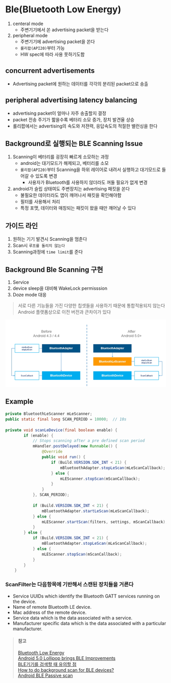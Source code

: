 # Ble(Bluetooth Low Energy) 
1. centeral mode
   * 주변기기에서 쏜 advertising packet을 받는다
2. peripheral mode
   * 주변기기에 advertising packet을 쏜다
   * `롤리팝(API20)`부터 가능
   * HW spec에 따라 사용 못하기도함

## concurrent advertisements
* Advertising packet에 원하는 데이터를 각각의 분리된 packet으로 송출

## peripheral advertising latency balancing
* advertising packet이 얼마나 자주 송출할지 결정
* packet 전송 주기가 짧을수록 베터리 소모 증가, 장치 발견율 상승
* 롤리팝에서는 advertising의 속도와 저젼력, 응답속도의 적절한 밸런싱을 한다

## Background로 실행되는 BLE Scanning Issue
1. Scanning이 베터리를 굉장히 빠르게 소모하는 과정
   * android는 대기모드가 해제되고, 베터리를 소모
   * `롤리팝(API20)`부터 Scanning을 하위 레이어로 내려서 실행하고 대기모드로 들어갈 수 있도록 변경
      * 사용자가 Bluetooth를 사용하지 않더라도 꺼둘 필요가 없게 변경
2. android가 슬립 상태여도 주변장치는 advertising 패킷을 쏜다
   * 불필요한 데이터라도 앱이 깨어나서 패킷을 확인해야함
   * 필터를 사용해서 처리
   * 특정 포맷, 데이터와 매칭되는 패킷이 왔을 때만 깨어날 수 있다

## 가이드 라인
1. 원하는 기기 발견시 Scanning을 멈춘다
2. Scan시 `루프를 돌리지 않는다`
3. Scanning과정에 `time limit`를 준다

## Background Ble Scanning 구현
1. Service
2. device sleep을 대비해 WakeLock permisssion
3. Doze mode 대응

> 서로 다른 기능들을 가진 다양한 칩셋들을 사용하기 때문에 통합적용되지 않는다
> Android 플랫폼상으로 이전 버전과 큰차이가 있다

![ble](https://github.com/opklnm102/study/blob/master/android/images/ble.PNG)

## Example
```java
private BluetoothLeScanner mLeScanner;
public static final long SCAN_PERIOD = 10000;  // 10s

private void scanLeDevice(final boolean enable) {
        if (enable) {
            // Stops scanning after a pre defined scan period
            mHandler.postDelayed(new Runnable() {
                @Override
                public void run() {
                    if (Build.VERSION.SDK_INT < 21) {
                        mBluetoothAdapter.stopLeScan(mLeScanCallback);
                    } else {
                        mLEScanner.stopScan(mScanCallback);
                    }
                }
            }, SCAN_PERIOD);

            if (Build.VERSION.SDK_INT < 21) {
                mBluetoothAdapter.startLeScan(mLeScanCallback);
            } else {
                mLEScanner.startScan(filters, settings, mScanCallback);
            }
        } else {
            if (Build.VERSION.SDK_INT < 21) {
                mBluetoothAdapter.stopLeScan(mLeScanCallback);
            } else {
                mLEScanner.stopScan(mScanCallback);
            }
        }
    }
```

### ScanFilter는 다음항목에 기반해서 스캔된 장치들을 거른다
* Service UUIDs which identify the Bluetooth GATT services running on the device.
* Name of remote Bluetooth LE device.
* Mac address of the remote device.
* Service data which is the data associated with a service.
* Manufacturer specific data which is the data associated with a particular manufacturer.

> #### 참고
> [Bluetooth Low Energy](https://developer.android.com/guide/topics/connectivity/bluetooth-le.html#connect)  
> [Android 5.0 Lollipop brings BLE Improvements](http://www.argenox.com/blog/android-5-0-lollipop-brings-ble-improvements/)  
> [BLE기기를 검색할 때 유의할 점](http://fortune94.tistory.com/325)  
> [How to do background scan for BLE devices?](http://stackoverflow.com/questions/34759328/how-to-do-background-scan-for-ble-devices)  
> [Android BLE Passive scan](http://stackoverflow.com/questions/24994776/android-ble-passive-scan)  

